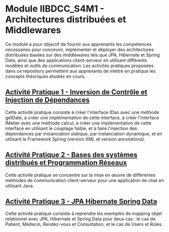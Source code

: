 
# Module IIBDCC_S4M1 - Architectures distribuées et Middlewares

Ce module a pour objectif de fournir aux apprenants les compétences nécessaires pour concevoir, implémenter et déployer des architectures distribuées basées sur des middlewares tels que JPA, Hibernate et Spring Data, ainsi que des applications client-serveur en utilisant différents modèles et outils de communication. Les activités pratiques proposées dans ce repository permettent aux apprenants de mettre en pratique les concepts théoriques étudiés en cours.


## [Activité Pratique 1 - Inversion de Contrôle et Injection de Dépendances](https://github.com/HOUD-FatimaEzzahra/Architectures-distribues-et-Middlewares/tree/master/Activite%20Pratique%201%20Inversion%20de%20controle%20et%20Injection%20de%20dependances)

Cette activité pratique consiste à créer l'interface IDao avec une méthode getDate, à créer une implémentation de cette interface, à créer l'interface IMetier avec une méthode calcul, à créer une implémentation de cette interface en utilisant le couplage faible, et à faire l'injection des dépendances par instanciation statique, par instanciation dynamique, et en utilisant le Framework Spring (version XML et version annotations).

## [Activité Pratique 2 - Bases des systèmes distribués et Programmation Réseaux](https://github.com/HOUD-FatimaEzzahra/Architectures-distribues-et-Middlewares/tree/master/Activite%20Pratique%202%20Bases%20des%20systemes%20distribues%20Programmation%20Resaux)

Cette activité pratique se concentre sur la mise en œuvre de différentes méthodes de communication client-serveur pour une application de chat en utilisant Java. 

## [Activité Pratique 3 - JPA Hibernate Spring Data](https://github.com/HOUD-FatimaEzzahra/Architectures-distribues-et-Middlewares/tree/master/Activite%20Pratique%203%20JPA%20Hibernate%20Spring%20Data)
Cette activité pratique consiste à reprendre les exemples de mapping objet relationnel avec JPA, Hibernate et Spring Data pour deux cas : le cas de Patient, Médecin, Rendez-vous et Consultation, et le cas de Users et Roles.

